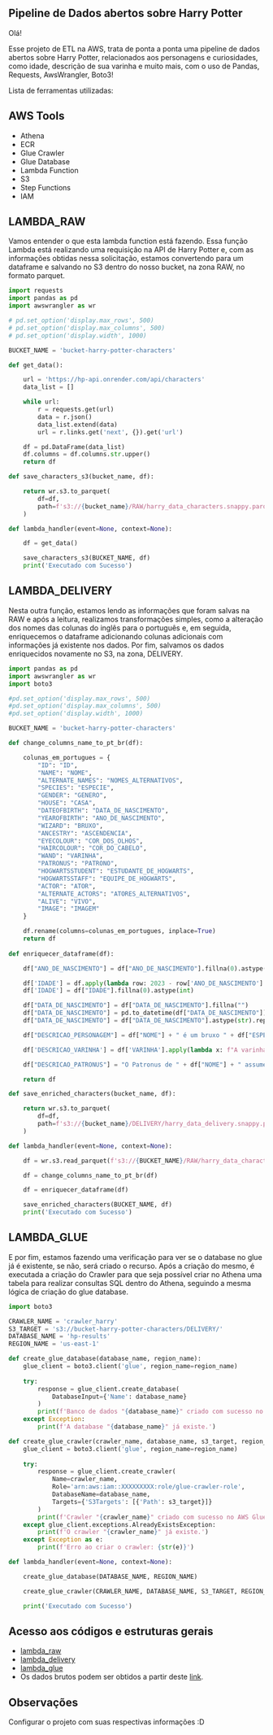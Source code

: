 ## Pipeline de Dados abertos sobre Harry Potter

Olá!

Esse projeto de ETL na AWS, trata de ponta a ponta uma pipeline de dados abertos sobre Harry Potter, relacionados aos personagens e curiosidades, como idade, descrição de sua varinha e muito mais, com o uso de Pandas, Requests, AwsWrangler, Boto3!

Lista de ferramentas utilizadas:

## AWS Tools
- Athena
- ECR
- Glue Crawler
- Glue Database
- Lambda Function
- S3
- Step Functions
- IAM

## LAMBDA_RAW

Vamos entender o que esta lambda function está fazendo. Essa função Lambda está realizando uma requisição na API de Harry Potter e, com as informações obtidas nessa solicitação, estamos convertendo para um dataframe e salvando no S3 dentro do nosso bucket, na zona RAW, no formato parquet.

```python
import requests
import pandas as pd
import awswrangler as wr

# pd.set_option('display.max_rows', 500)
# pd.set_option('display.max_columns', 500)
# pd.set_option('display.width', 1000)

BUCKET_NAME = 'bucket-harry-potter-characters'

def get_data():

    url = 'https://hp-api.onrender.com/api/characters'
    data_list = []

    while url:
        r = requests.get(url)
        data = r.json()
        data_list.extend(data)
        url = r.links.get('next', {}).get('url')

    df = pd.DataFrame(data_list)
    df.columns = df.columns.str.upper()
    return df

def save_characters_s3(bucket_name, df):

    return wr.s3.to_parquet(
        df=df,
        path=f's3://{bucket_name}/RAW/harry_data_characters.snappy.parquet'
    )

def lambda_handler(event=None, context=None):

    df = get_data()

    save_characters_s3(BUCKET_NAME, df)
    print('Executado com Sucesso')
```
## LAMBDA_DELIVERY

Nesta outra função, estamos lendo as informações que foram salvas na RAW  e após a leitura, realizamos transformações simples, como a alteração dos nomes das colunas do inglês para o português e, em seguida, enriquecemos o dataframe adicionando colunas adicionais com informações já existente nos dados. Por fim, salvamos os dados enriquecidos novamente no S3, na zona, DELIVERY.

```python
import pandas as pd
import awswrangler as wr
import boto3

#pd.set_option('display.max_rows', 500)
#pd.set_option('display.max_columns', 500)
#pd.set_option('display.width', 1000)

BUCKET_NAME = 'bucket-harry-potter-characters'

def change_columns_name_to_pt_br(df):

    colunas_em_portugues = {
        "ID": "ID",
        "NAME": "NOME",
        "ALTERNATE_NAMES": "NOMES_ALTERNATIVOS",
        "SPECIES": "ESPECIE",
        "GENDER": "GENERO",
        "HOUSE": "CASA",
        "DATEOFBIRTH": "DATA_DE_NASCIMENTO",
        "YEAROFBIRTH": "ANO_DE_NASCIMENTO",
        "WIZARD": "BRUXO",
        "ANCESTRY": "ASCENDENCIA",
        "EYECOLOUR": "COR_DOS_OLHOS",
        "HAIRCOLOUR": "COR_DO_CABELO",
        "WAND": "VARINHA",
        "PATRONUS": "PATRONO",
        "HOGWARTSSTUDENT": "ESTUDANTE_DE_HOGWARTS",
        "HOGWARTSSTAFF": "EQUIPE_DE_HOGWARTS",
        "ACTOR": "ATOR",
        "ALTERNATE_ACTORS": "ATORES_ALTERNATIVOS",
        "ALIVE": "VIVO",
        "IMAGE": "IMAGEM"
    }

    df.rename(columns=colunas_em_portugues, inplace=True)
    return df
    
def enriquecer_dataframe(df):

    df["ANO_DE_NASCIMENTO"] = df["ANO_DE_NASCIMENTO"].fillna(0).astype(int)

    df['IDADE'] = df.apply(lambda row: 2023 - row['ANO_DE_NASCIMENTO'] if row['ANO_DE_NASCIMENTO'] != 0 else None, axis=1)
    df['IDADE'] = df["IDADE"].fillna(0).astype(int)

    df["DATA_DE_NASCIMENTO"] = df["DATA_DE_NASCIMENTO"].fillna("")
    df["DATA_DE_NASCIMENTO"] = pd.to_datetime(df["DATA_DE_NASCIMENTO"])
    df["DATA_DE_NASCIMENTO"] = df["DATA_DE_NASCIMENTO"].astype(str).replace('NaT', '')

    df["DESCRICAO_PERSONAGEM"] = df["NOME"] + " é um bruxo " + df["ESPECIE"] + " da casa " + df["CASA"] + " em Hogwarts."

    df['DESCRICAO_VARINHA'] = df['VARINHA'].apply(lambda x: f"A varinha tem um núcleo de {x['core']} com {x['length']} polegadas de comprimento e é feita de madeira de {x['wood']}." if x and x.get('core') and x.get('length') and x.get('wood') else "Descrição não disponível")

    df["DESCRICAO_PATRONUS"] = "O Patronus de " + df["NOME"] + " assume a forma de um(a) " + df["PATRONO"] + "."

    return df

def save_enriched_characters(bucket_name, df):

    return wr.s3.to_parquet(
        df=df,
        path=f's3://{bucket_name}/DELIVERY/harry_data_delivery.snappy.parquet'
    )

def lambda_handler(event=None, context=None):

    df = wr.s3.read_parquet(f's3://{BUCKET_NAME}/RAW/harry_data_characters.snappy.parquet')

    df = change_columns_name_to_pt_br(df)

    df = enriquecer_dataframe(df)

    save_enriched_characters(BUCKET_NAME, df)
    print('Executado com Sucesso')
```
## LAMBDA_GLUE

E por fim, estamos fazendo uma verificação para ver se o database no glue já é existente, se não, será criado o recurso. Após a criação do mesmo, é executada a criação do Crawler para que seja possível criar no Athena uma tabela para realizar consultas SQL dentro do Athena, seguindo a mesma lógica de criação do glue database.

```python
import boto3

CRAWLER_NAME = 'crawler_harry'
S3_TARGET = 's3://bucket-harry-potter-characters/DELIVERY/'
DATABASE_NAME = 'hp-results'
REGION_NAME = 'us-east-1'

def create_glue_database(database_name, region_name):
    glue_client = boto3.client('glue', region_name=region_name)
    
    try:
        response = glue_client.create_database(
            DatabaseInput={'Name': database_name}
        )
        print(f'Banco de dados "{database_name}" criado com sucesso no AWS Glue Data Catalog.')
    except Exception:
        print(f'A database "{database_name}" já existe.')

def create_glue_crawler(crawler_name, database_name, s3_target, region_name):
    glue_client = boto3.client('glue', region_name=region_name)
    
    try:
        response = glue_client.create_crawler(
            Name=crawler_name,
            Role='arn:aws:iam::XXXXXXXXX:role/glue-crawler-role', 
            DatabaseName=database_name,
            Targets={'S3Targets': [{'Path': s3_target}]}
        )
        print(f'Crawler "{crawler_name}" criado com sucesso no AWS Glue.')
    except glue_client.exceptions.AlreadyExistsException:
        print(f'O crawler "{crawler_name}" já existe.')
    except Exception as e:
        print(f'Erro ao criar o crawler: {str(e)}')

def lambda_handler(event=None, context=None):

    create_glue_database(DATABASE_NAME, REGION_NAME)

    create_glue_crawler(CRAWLER_NAME, DATABASE_NAME, S3_TARGET, REGION_NAME)

    print('Executado com Sucesso')


```

## Acesso aos códigos e estruturas gerais

- [lambda_raw](https://github.com/HenriqueDePaula12/harrypotter-aws/blob/master/lambda_raw)
- [lambda_delivery](https://github.com/HenriqueDePaula12/harrypotter-aws/blob/master/lambda_delivery)
- [lambda_glue](https://github.com/HenriqueDePaula12/harrypotter-aws/blob/master/lambda_glue)
- Os dados brutos podem ser obtidos a partir deste [link](https://hp-api.onrender.com/api/characters).

## Observações

Configurar o projeto com suas respectivas informações :D
